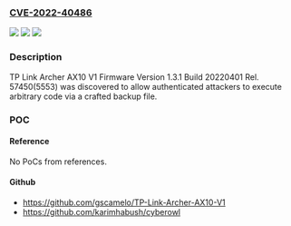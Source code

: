 ### [CVE-2022-40486](https://cve.mitre.org/cgi-bin/cvename.cgi?name=CVE-2022-40486)
![](https://img.shields.io/static/v1?label=Product&message=n%2Fa&color=blue)
![](https://img.shields.io/static/v1?label=Version&message=n%2Fa&color=blue)
![](https://img.shields.io/static/v1?label=Vulnerability&message=n%2Fa&color=brighgreen)

### Description

TP Link Archer AX10 V1 Firmware Version 1.3.1 Build 20220401 Rel. 57450(5553) was discovered to allow authenticated attackers to execute arbitrary code via a crafted backup file.

### POC

#### Reference
No PoCs from references.

#### Github
- https://github.com/gscamelo/TP-Link-Archer-AX10-V1
- https://github.com/karimhabush/cyberowl

